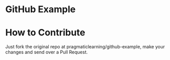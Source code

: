 GitHub Example
==============



How to Contribute
=================

Just fork the original repo at pragmaticlearning/github-example, make your changes and send over a Pull Request.
